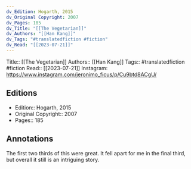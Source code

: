 ```yaml
---
dv_Edition: Hogarth, 2015
dv_Original Copyright: 2007
dv_Pages: 185
dv_Title: "[[The Vegetarian]]"
dv_Authors: "[[Han Kang]]"
dv_Tags: "#translatedfiction #fiction"
dv_Read: "[[2023-07-21]]"
---
```

Title:: [[The Vegetarian]]
Authors:: [[Han Kang]]
Tags:: #translatedfiction #fiction 
Read::  [[2023-07-21]]
Instagram: https://www.instagram.com/jeronimo_ficus/p/Cu9btd8ACgU/

## Editions
- Edition:: Hogarth, 2015
- Original Copyright:: 2007
- Pages:: 185

## Annotations

The first two thirds of this were great. It fell apart for me in the final third, but overall it still is an intriguing story.